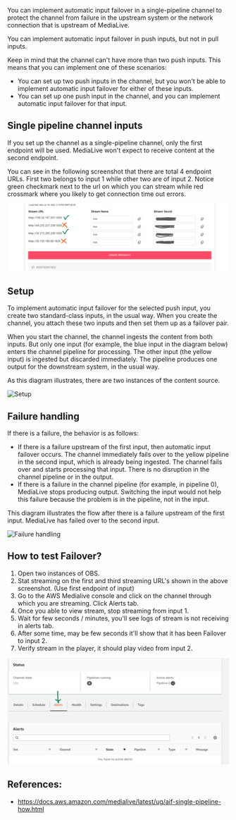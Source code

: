You can implement automatic input failover in a single-pipeline channel to protect the channel from failure in the upstream system or the network connection that is upstream of MediaLive.

You can implement automatic input failover in push inputs, but not in pull inputs.

Keep in mind that the channel can't have more than two push inputs. This means that you can implement one of these scenarios:
- You can set up two push inputs in the channel, but you won't be able to implement automatic input failover for either of these inputs.
- You can set up one push input in the channel, and you can implement automatic input failover for that input.

## Single pipeline channel inputs
If you set up the channel as a single-pipeline channel, only the first endpoint will be used. MediaLive won't expect to receive content at the second endpoint.

You can see in the following screenshot that there are total 4 endpoint URLs. First two belongs to input 1 while other two are of input 2. Notice green checkmark next to the url on which you can stream while red crossmark where you likely to get connection time out errors.

![Single pipeline channel inputs](./images/single-pipeline-channel-inputs.png)

## Setup

To implement automatic input failover for the selected push input, you create two standard-class inputs, in the usual way. When you create the channel, you attach these two inputs and then set them up as a failover pair.

When you start the channel, the channel ingests the content from both inputs. But only one input (for example, the blue input in the diagram below) enters the channel pipeline for processing. The other input (the yellow input) is ingested but discarded immediately. The pipeline produces one output for the downstream system, in the usual way.

As this diagram illustrates, there are two instances of the content source.

![Setup](https://docs.aws.amazon.com/medialive/latest/ug/images/aif-single-setup.png)

## Failure handling

If there is a failure, the behavior is as follows:
- If there is a failure upstream of the first input, then automatic input failover occurs. The channel immediately fails over to the yellow pipeline in the second input, which is already being ingested. The channel fails over and starts processing that input. There is no disruption in the channel pipeline or in the output.
- If there is a failure in the channel pipeline (for example, in pipeline 0), MediaLive stops producing output. Switching the input would not help this failure because the problem is in the pipeline, not in the input.

This diagram illustrates the flow after there is a failure upstream of the first input. MediaLive has failed over to the second input.

![Failure handling](https://docs.aws.amazon.com/medialive/latest/ug/images/aif-single-input-failover.png)

## How to test Failover?
1. Open two instances of OBS.
2. Stat streaming on the first and third streaming URL's shown in the above screenshot. (Use first endpoint of input)
3. Go to the AWS Medialive console and click on the channel through which you are streaming. Click Alerts tab.
4. Once you able to view stream, stop streaming from input 1.
5. Wait for few seconds / minutes, you'll see logs of stream is not receiving in alerts tab.
6. After some time, may be few seconds it'll show that it has been Failover to input 2.
7. Verify stream in the player, it should play video from input 2.

![AWS MediaLive alerts tab](./images/MedialiveAlertsTab.png)

## References:
- https://docs.aws.amazon.com/medialive/latest/ug/aif-single-pipeline-how.html
